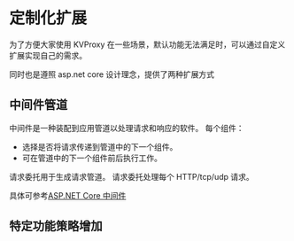 # 定制化扩展

为了方便大家使用 KVProxy 在一些场景，默认功能无法满足时，可以通过自定义扩展实现自己的需求。

同时也是遵照 asp.net core 设计理念，提供了两种扩展方式

## 中间件管道

中间件是一种装配到应用管道以处理请求和响应的软件。 每个组件：

- 选择是否将请求传递到管道中的下一个组件。
- 可在管道中的下一个组件前后执行工作。

请求委托用于生成请求管道。 请求委托处理每个 HTTP/tcp/udp 请求。

具体可参考[ASP.NET Core 中间件](https://learn.microsoft.com/zh-cn/aspnet/core/fundamentals/middleware/?view=aspnetcore-9.0)

## 特定功能策略增加